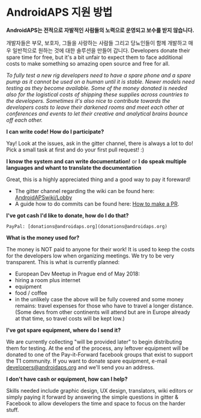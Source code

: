 # AndroidAPS 지원 방법

**AndroidAPS는 전적으로 자발적인 사람들의 노력으로 운영되고 보수를 받지 않습니다.**

개발자들은 부모, 보호자, 그들을 사랑하는 사람들 그리고 당뇨인들이 함께 개발하고 매우 일반적으로 원하는 것에 대한 솔루션을 만들어 갑니다. Developers donate their spare time for free, but it's a bit unfair to expect them to face additional costs to make something so amazing open source and free for all.

*To fully test a new rig developers need to have a spare phone and a spare pump as it cannot be used on a human until it is stable. Newer models need testing as they become available. Some of the money donated is needed also for the logistical costs of shipping these supplies across countries to the developers. Sometimes it's also nice to contribute towards the developers costs to leave their darkened rooms and meet each other at conferences and events to let their creative and analytical brains bounce off each other.*

**I can write code! How do I participate?**

Yay! Look at the issues, ask in the gitter channel, there is always a lot to do! Pick a small task at first and do your first pull request! :)

**I know the system and can write documentation!** or **I do speak multiple languages and whant to translate the documentation**

Great, this is a highly appreciated thing and a good way to pay it foreward!

* The gitter channel regarding the wiki can be found here: [AndroidAPSwiki/Lobby](https://gitter.im/AndroidAPSwiki/Lobby) 
* A guide how to do commits can be found here: [How to make a PR](../make-a-PR.md).

**I've got cash I'd like to donate, how do I do that?**

    PayPal: [donations@androidaps.org](donations@androidaps.org)  
    

**What is the money used for?**

The money is NOT paid to anyone for their work! It is used to keep the costs for the developers low when organizing meetings. We try to be very transparent. This is what is currently planned:

* European Dev Meetup in Prague end of May 2018:
* hiring a room plus internet
* equipment
* food / coffee
* in the unlikely case the above will be fully covered and some money remains: travel expenses for those who have to travel a longer distance. (Some devs from other continents will attend but are in Europe already at that time, so travel costs will be kept low.)

**I've got spare equipment, where do I send it?**

We are currently collecting "will be provided later" to begin distributing them for testing. At the end of the process, any leftover equipment will be donated to one of the Pay-it-Forward facebook groups that exist to support the T1 community. If you want to donate spare equipment, e-mail developers@androidaps.org and we'll send you an address.

**I don't have cash or equipment, how can I help?**

Skills needed include graphic design, UX design, translators, wiki editors or simply paying it forward by answering the simple questions in gitter & Facebook to allow developers the time and space to focus on the harder stuff.